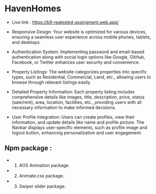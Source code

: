 # HavenHomes 
- Live link : https://b9-realested-assingment.web.app/




- Responsive Design: Your website is optimized for various devices, ensuring a seamless user experience across mobile phones, tablets, and desktops.

- Authentication System: Implementing password and email-based authentication along with social login options like Google, GitHub, Facebook, or Twitter enhances user security and convenience.

- Property Listings: The website categorizes properties into specific types, such as Residential, Commercial, Land, etc., allowing users to browse through relevant listings easily.

- Detailed Property Information: Each property listing includes comprehensive details like images, title, description, price, status (sale/rent), area, location, facilities, etc., providing users with all necessary information to make informed decisions.

- User Profile Integration: Users can create profiles, view their information, and update details like name and profile picture. The Navbar displays user-specific elements, such as profile image and logout button, enhancing personalization and user engagement.

## Npm package :
- 1. AOS Animation package.
- 2. Animate.css package.
- 3. Swiper slider package. 

